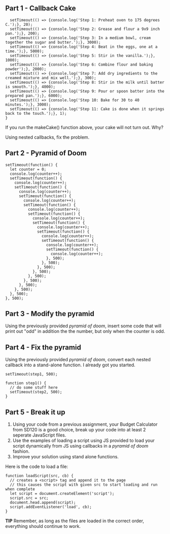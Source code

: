 ## Part 1 - Callback Cake
        

```const makeCake = function() {
  setTimeout(() => {console.log('Step 1: Preheat oven to 175 degrees C.');}, 20);
  setTimeout(() => {console.log('Step 2: Grease and flour a 9x9 inch pan.');}, 200);
  setTimeout(() => {console.log('Step 3: In a medium bowl, cream together the sugar and butter.');}, 3000);
  setTimeout(() => {console.log('Step 4: Beat in the eggs, one at a time.');}, 5000);
  setTimeout(() => {console.log('Step 5: Stir in the vanilla.');}, 1000);
  setTimeout(() => {console.log('Step 6: Combine flour and baking powder');}, 2000);
  setTimeout(() => {console.log('Step 7: Add dry ingredients to the creamed mixture and mix well.');}, 300);
  setTimeout(() => {console.log('Step 8: Stir in the milk until batter is smooth.');}, 4000);
  setTimeout(() => {console.log('Step 9: Pour or spoon batter into the prepared pan.');}, 6000);
  setTimeout(() => {console.log('Step 10: Bake for 30 to 40 minutes.');}, 3000);
  setTimeout(() => {console.log('Step 11: Cake is done when it springs back to the touch.');}, 1);
}
```
If you run the makeCake() function above, your cake will not turn out. Why?

Using nested callbacks, fix the problem.

## Part 2 - Pyramid of Doom

```
setTimeout(function() {
  let counter = 0;  
  console.log(counter++);
  setTimeout(function() {
    console.log(counter++);
    setTimeout(function() {
      console.log(counter++);
      setTimeout(function() {
        console.log(counter++);
        setTimeout(function() {
          console.log(counter++);
          setTimeout(function() {
            console.log(counter++);
            setTimeout(function() {
              console.log(counter++);
              setTimeout(function() {
                console.log(counter++);
                setTimeout(function() {
                  console.log(counter++);
                  setTimeout(function() {
                    console.log(counter++);
                  }, 500);
                }, 500);
              }, 500);
            }, 500);
          }, 500);
        }, 500);
      }, 500);
    }, 500);
  }, 500);
}, 500); 
```

## Part 3 - Modify the pyramid

Using the previously provided *pyramid of doom*, insert some code that will print out "odd" in addition the the number, but only when the counter is odd.

## Part 4 - Fix the pyramid

Using the previously provided *pyramid of doom*, convert each nested callback into a stand-alone function. I already got you started.

```
setTimeout(step1, 500);

function step1() {
  // do some stuff here
  setTimeout(step2, 500);
}
```

## Part 5 - Break it up

1. Using your code from a previous assignment, your Budget Calculator from SD120 is a good choice, break up your code into at least 2 seperate JavaScript files.
2. Use the examples of loading a script using JS provided to load your script dynamically from JS using callbacks in a *pyramid of doom* fashion.
3. Improve your solution using stand alone functions.

Here is the code to load a file:
```
function loadScript(src, cb) {
  // creates a <script> tag and append it to the page
  // this causes the script with given src to start loading and run when complete
  let script = document.createElement('script');
  script.src = src;
  document.head.append(script);
  script.addEventListener('load', cb);
}
```
**TIP**
Remember, as long as the files are loaded in the correct order, everything should continue to work.
